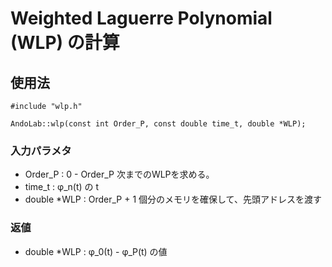# Weighted Laguerre Polynomial (WLP) の計算

## 使用法
```c++:
#include "wlp.h"

AndoLab::wlp(const int Order_P, const double time_t, double *WLP);
```

### 入力パラメタ

* Order_P : 0 - Order_P 次までのWLPを求める。
* time_t : φ_n(t) の t
* double *WLP : Order_P + 1 個分のメモリを確保して、先頭アドレスを渡す

### 返値

* double *WLP : φ_0(t) - φ_P(t) の値
